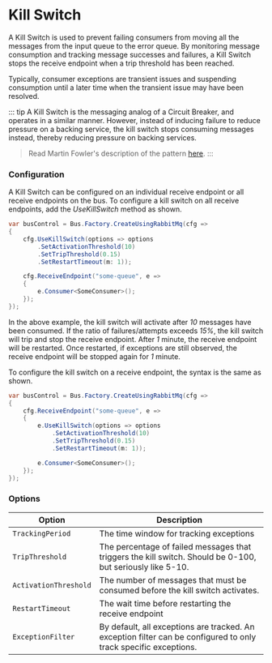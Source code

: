 # Kill Switch

A Kill Switch is used to prevent failing consumers from moving all the messages from the input queue to the error queue. By monitoring message consumption and tracking message successes and failures, a Kill Switch stops the receive endpoint when a trip threshold has been reached.

Typically, consumer exceptions are transient issues and suspending consumption until a later time when the transient issue may have been resolved.

::: tip
A Kill Switch is the messaging analog of a Circuit Breaker, and operates in a similar manner. However, instead of inducing failure to reduce pressure on a backing service, the kill switch stops consuming messages instead, thereby reducing pressure on backing services.

> Read Martin Fowler's description of the pattern [here](http://martinfowler.com/bliki/CircuitBreaker.html).
:::

### Configuration

A Kill Switch can be configured on an individual receive endpoint or all receive endpoints on the bus. To configure a kill switch on all receive endpoints, add the _UseKillSwitch_ method as shown.

```cs
var busControl = Bus.Factory.CreateUsingRabbitMq(cfg =>
{
    cfg.UseKillSwitch(options => options
        .SetActivationThreshold(10)
        .SetTripThreshold(0.15)
        .SetRestartTimeout(m: 1));

    cfg.ReceiveEndpoint("some-queue", e =>
    {
        e.Consumer<SomeConsumer>();
    });
});
```

In the above example, the kill switch will activate after _10_ messages have been consumed. If the ratio of failures/attempts exceeds _15%_, the kill switch will trip and stop the receive endpoint. After _1_ minute, the receive endpoint will be restarted. Once restarted, if exceptions are still observed, the receive endpoint will be stopped again for _1_ minute.

To configure the kill switch on a receive endpoint, the syntax is the same as shown.

```cs
var busControl = Bus.Factory.CreateUsingRabbitMq(cfg =>
{
    cfg.ReceiveEndpoint("some-queue", e =>
    {
        e.UseKillSwitch(options => options
            .SetActivationThreshold(10)
            .SetTripThreshold(0.15)
            .SetRestartTimeout(m: 1));

        e.Consumer<SomeConsumer>();
    });
});
```

### Options

| Option                | Description                                                                                                      |
|-----------------------|------------------------------------------------------------------------------------------------------------------|
| `TrackingPeriod`      | The time window for tracking exceptions                                                                          |
| `TripThreshold`       | The percentage of failed messages that triggers the kill switch. Should be 0-100, but seriously like 5-10.       |
| `ActivationThreshold` | The number of messages that must be consumed before the kill switch activates.                                   |
| `RestartTimeout`      | The wait time before restarting the receive endpoint                                                             |
| `ExceptionFilter`     | By default, all exceptions are tracked. An exception filter can be configured to only track specific exceptions. |
